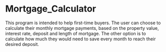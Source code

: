 # Mortgage_Calculator

This program is intended to help first-time buyers. 
The user can choose to calculate their monthly mortgage payments, based on the property value, interest rate, deposit and length of mortgage. 
The other option is to calculate how much they would need to save every month to reach their desired deposit. 
